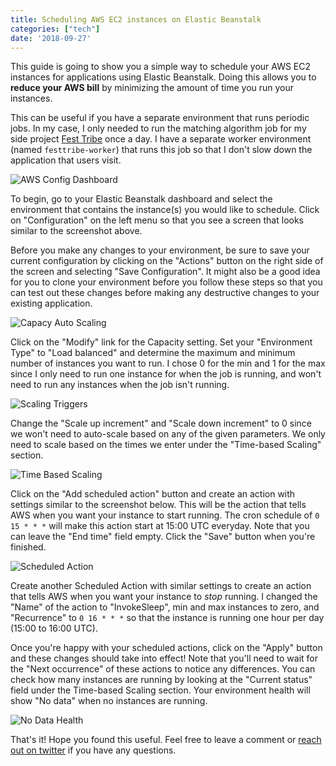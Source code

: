 ```yaml
---
title: Scheduling AWS EC2 instances on Elastic Beanstalk
categories: ["tech"]
date: '2018-09-27'
---
```


This guide is going to show you a simple way to schedule your AWS EC2 instances for applications using Elastic Beanstalk. Doing this allows you to **reduce your AWS bill** by minimizing the amount of time you run your instances.

This can be useful if you have a separate environment that runs periodic jobs. In my case, I only needed to run the matching algorithm job for my side project [Fest Tribe](https://www.festtribe.com) once a day. I have a separate worker environment (named `festtribe-worker`) that runs this job so that I don't slow down the application that users visit.

![AWS Config Dashboard](/images/festtribe-worker-config-dashboard.png)

To begin, go to your Elastic Beanstalk dashboard and select the environment that contains the instance(s) you would like to schedule. Click on "Configuration" on the left menu so that you see a screen that looks similar to the screenshot above.

Before you make any changes to your environment, be sure to save your current configuration by clicking on the "Actions" button on the right side of the screen and selecting "Save Configuration". It might also be a good idea for you to clone your environment before you follow these steps so that you can test out these changes before making any destructive changes to your existing application.

![Capacy Auto Scaling](/images/auto-scaling.png)

Click on the "Modify" link for the Capacity setting. Set your "Environment Type" to "Load balanced" and determine the maximum and minimum number of instances you want to run. I chose 0 for the min and 1 for the max since I only need to run one instance for when the job is running, and won't need to run any instances when the job isn't running.

![Scaling Triggers](/images/scaling-triggers.png)

Change the "Scale up increment" and "Scale down increment" to 0 since we won't need to auto-scale based on any of the given parameters. We only need to scale based on the times we enter under the "Time-based Scaling" section.

![Time Based Scaling](/images/time-based-scaling.png)

Click on the "Add scheduled action" button and create an action with settings similar to the screenshot below. This will be the action that tells AWS when you want your instance to start running. The cron schedule of `0 15 * * *` will make this action start at 15:00 UTC everyday. Note that you can leave the "End time" field empty. Click the "Save" button when you're finished.

![Scheduled Action](/images/scheduled-action.png)

Create another Scheduled Action with similar settings to create an action that tells AWS when you want your instance to *stop* running. I changed the "Name" of the action to "InvokeSleep", min and max instances to zero, and "Recurrence" to `0 16 * * *` so that the instance is running one hour per day (15:00 to 16:00 UTC).

Once you're happy with your scheduled actions, click on the "Apply" button and these changes should take into effect! Note that you'll need to wait for the "Next occurrence" of these actions to notice any differences. You can check how many instances are running by looking at the "Current status" field under the Time-based Scaling section. Your environment health will show "No data" when no instances are running.

![No Data Health](/images/no-data-health.png)

That's it! Hope you found this useful. Feel free to leave a comment or [reach out on twitter](https://www.twitter.com/lVlars) if you have any questions.
